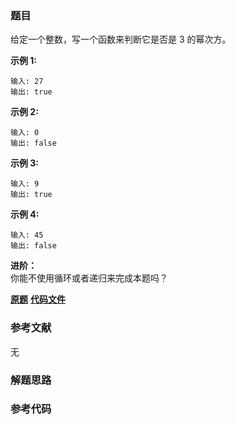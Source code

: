 ### 题目
给定一个整数，写一个函数来判断它是否是 3 的幂次方。

**示例 1:**

    
    
    输入: 27
    输出: true
    

**示例 2:**

    
    
    输入: 0
    输出: false

**示例 3:**

    
    
    输入: 9
    输出: true

**示例 4:**

    
    
    输入: 45
    输出: false

**进阶：**  
你能不使用循环或者递归来完成本题吗？

 **[原题](https://leetcode-cn.com/problems/power-of-three/)**    **[代码文件]()**


### 参考文献
无

### 解题思路




### 参考代码

```go


```





